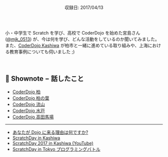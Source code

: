<div style="text-align: center; padding-bottom: 30px;">収録日: 2017/04/13</div><br>

小・中学生で Scratch を学び、高校で CoderDojo を始めた宮島さん ([@mjk_0513](https://twitter.com/mjk_0513)) が、今は何を学び、どんな活動をしているのか聞いてみました。また、[CoderDojo Kashiwa](http://www.coderdojo-kashiwa.com/) が柏市と一緒に進めている取り組みや、上海における教育事例についても伺いました ;)

<br>

## 📝 Shownote − 話したこと

- [CoderDojo 柏](http://www.coderdojo-kashiwa.com/)
- [CoderDojo 柏の葉](http://coderdojo-kashiwa.com/kashiwanoha/)
- [CoderDojo 流山](http://www.code-for-nagareyama.org/?cat=11)
- [CoderDojo 水戸](http://coderdojo-mito.com/)
- [CoderDojo 高田馬場](http://coderdojo-tdbb.com/)

-----------

- [あなたが Dojo に来る理由は何ですか?](https://www.youtube.com/watch?v=gLDue2xb1j8)
- [ScratchDay in Kashiwa](http://sd.coderdojo-kashiwa.com/)
- [ScratchDay 2017 in Kashiwa (YouTube)](https://www.youtube.com/watch?v=LO7fXO1vp1c)
- [ScratchDay in Tokyo プログラミングバトル](http://day.scratch-ja.org/post/115465554182/%E3%83%97%E3%83%AD%E3%82%B0%E3%83%A9%E3%83%9F%E3%83%B3%E3%82%B0%E3%83%90%E3%83%88%E3%83%AB)
